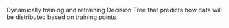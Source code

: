 Dynamically training and retraining Decision Tree that predicts how data will be distributed based on training points
